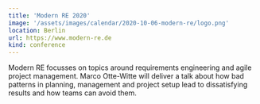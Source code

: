 ```yaml
---
title: 'Modern RE 2020'
image: '/assets/images/calendar/2020-10-06-modern-re/logo.png'
location: Berlin
url: https://www.modern-re.de
kind: conference
---
```


Modern RE focusses on topics around requirements engineering and agile project
management. Marco Otte-Witte will deliver a talk about how bad patterns in
planning, management and project setup lead to dissatisfying results and how
teams can avoid them.
